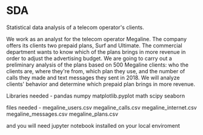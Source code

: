 # SDA
Statistical data analysis of a telecom operator's clients.

We work as an analyst for the telecom operator Megaline. The company offers its clients two prepaid plans, Surf and Ultimate. The commercial department wants to know which of the plans brings in more revenue in order to adjust the advertising budget.
We are going to carry out a preliminary analysis of the plans based on 500 Megaline clients: who the clients are, where they're from, which plan they use, and the number of calls they made and text messages they sent in 2018.
We will analyze clients' behavior and determine which prepaid plan brings in more revenue.

Libraries needed - 
pandas
numpy
matplotlib.pyplot
math
scipy
seaborn

files needed - 
megaline_users.csv
megaline_calls.csv
megaline_internet.csv
megaline_messages.csv
megaline_plans.csv

and you will need jupyter notebook installed on your local enviroment
